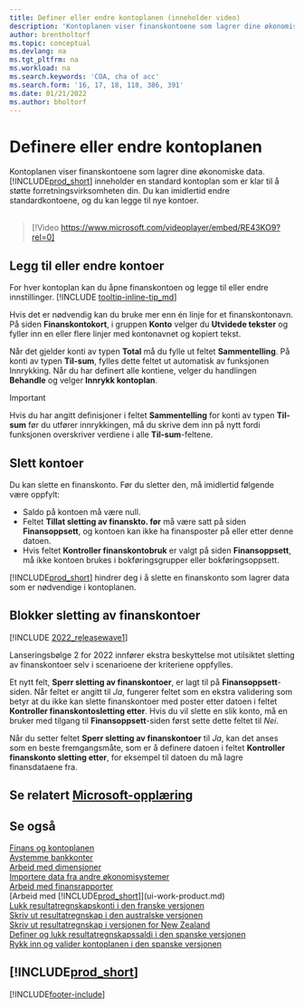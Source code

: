 ```yaml
---
title: Definer eller endre kontoplanen (inneholder video)
description: 'Kontoplanen viser finanskontoene som lagrer dine økonomiske data. Du kan endre standardkontoene i kontoplanen, og du kan legge til nye kontoer.'
author: brentholtorf
ms.topic: conceptual
ms.devlang: na
ms.tgt_pltfrm: na
ms.workload: na
ms.search.keywords: 'COA, cha of acc'
ms.search.form: '16, 17, 18, 118, 386, 391'
ms.date: 01/21/2022
ms.author: bholtorf
---
```

# Definere eller endre kontoplanen

Kontoplanen viser finanskontoene som lagrer dine økonomiske data. [!INCLUDE[prod_short](includes/prod_short.md)] inneholder en standard kontoplan som er klar til å støtte forretningsvirksomheten din. Du kan imidlertid endre standardkontoene, og du kan legge til nye kontoer.
<br><br>  

> [!Video https://www.microsoft.com/videoplayer/embed/RE43KO9?rel=0]

## Legg til eller endre kontoer

For hver kontoplan kan du åpne finanskontoen og legge til eller endre innstillinger. [!INCLUDE [tooltip-inline-tip_md](includes/tooltip-inline-tip_md.md)] 

Hvis det er nødvendig kan du bruke mer enn én linje for et finanskontonavn. På siden **Finanskontokort**, i gruppen **Konto** velger du **Utvidede tekster** og fyller inn en eller flere linjer med kontonavnet og kopiert tekst.  

Når det gjelder konti av typen **Total** må du fylle ut feltet **Sammentelling**. På konti av typen **Til-sum**, fylles dette feltet ut automatisk av funksjonen Innrykking. Når du har definert alle kontiene, velger du handlingen **Behandle** og velger **Innrykk kontoplan**.  

> [!IMPORTANT]
> Hvis du har angitt definisjoner i feltet **Sammentelling** for konti av typen **Til-sum** før du utfører innrykkingen, må du skrive dem inn på nytt fordi funksjonen overskriver verdiene i alle **Til-sum**-feltene.

## Slett kontoer

Du kan slette en finanskonto. Før du sletter den, må imidlertid følgende være oppfylt:  

* Saldo på kontoen må være null.  
* Feltet **Tillat sletting av finanskto. før** må være satt på siden **Finansoppsett**, og kontoen kan ikke ha finansposter på eller etter denne datoen.  
* Hvis feltet **Kontroller finanskontobruk** er valgt på siden **Finansoppsett**, må ikke kontoen brukes i bokføringsgrupper eller bokføringsoppsett.  

[!INCLUDE[prod_short](includes/prod_short.md)] hindrer deg i å slette en finanskonto som lagrer data som er nødvendige i kontoplanen.  

## Blokker sletting av finanskontoer

[!INCLUDE [2022_releasewave1](includes/2022_releasewave1.md)]

Lanseringsbølge 2 for 2022 innfører ekstra beskyttelse mot utilsiktet sletting av finanskontoer selv i scenarioene der kriteriene oppfylles.  

Et nytt felt, **Sperr sletting av finanskontoer**, er lagt til på **Finansoppsett**-siden. Når feltet er angitt til *Ja*, fungerer feltet som en ekstra validering som betyr at du ikke kan slette finanskontoer med poster etter datoen i feltet **Kontroller finanskontosletting etter**. Hvis du vil slette en slik konto, må en bruker med tilgang til **Finansoppsett**-siden først sette dette feltet til *Nei*.  

Når du setter feltet **Sperr sletting av finanskontoer** til *Ja*, kan det anses som en beste fremgangsmåte, som er å definere datoen i feltet **Kontroller finanskonto sletting etter**, for eksempel til datoen du må lagre finansdataene fra.  

## Se relatert [Microsoft-opplæring](/training/modules/chart-accounts-dynamics-365-business-central/index)

## Se også

[Finans og kontoplanen](finance-general-ledger.md)  
[Avstemme bankkonter](bank-manage-bank-accounts.md)  
[Arbeid med dimensjoner](finance-dimensions.md)  
[Importere data fra andre økonomisystemer](across-import-data-configuration-packages.md)  
[Arbeid med finansrapporter](bi-how-work-account-schedule.md)  
[Arbeid med [!INCLUDE[prod_short](includes/prod_short.md)]](ui-work-product.md)  
[Lukk resultatregnskapskonti i den franske versjonen](LocalFunctionality/France/how-to-close-income-statement-accounts.md)  
[Skriv ut resultatregnskap i den australske versjonen](LocalFunctionality/Australia/how-to-print-income-statements.md)  
[Skriv ut resultatregnskap i versjonen for New Zealand](LocalFunctionality/NewZealand/how-to-print-income-statements.md)  
[Definer og lukk resultatregnskapssaldi i den spanske versjonen](LocalFunctionality/Spain/how-to-set-up-and-close-income-statement-balances.md)  
[Rykk inn og valider kontoplanen i den spanske versjonen](LocalFunctionality/Spain/how-to-indent-and-validate-chart-of-accounts.md)  

## [!INCLUDE[prod_short](includes/free_trial_md.md)]

[!INCLUDE[footer-include](includes/footer-banner.md)]
